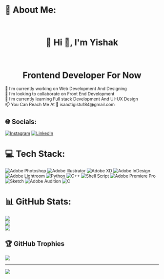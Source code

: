 # 💫 About Me:
<h1 align = center><br>🤖 Hi 👋, I'm Yishak <br></h1><h1 align = center><br>Frontend Developer For Now<br></h1>🔭 I’m currently working on Web Development And Designing<br>👯 I’m looking to collaborate on Front End Development<br>🌱 I’m currently learning Full stack Development And UI-UX Design<br>📫 You Can Reach Me At 📧 isaactigistu184@gmail.com


## 🌐 Socials:
[![Instagram](https://img.shields.io/badge/Instagram-%23E4405F.svg?logo=Instagram&logoColor=white)](https://instagram.com/isc_tg) [![LinkedIn](https://img.shields.io/badge/LinkedIn-%230077B5.svg?logo=linkedin&logoColor=white)](https://linkedin.com/in/isaac4k) 


# 💻 Tech Stack:
![Adobe Photoshop](https://img.shields.io/badge/adobephotoshop-%2331A8FF.svg?style=plastic&logo=adobephotoshop&logoColor=white) ![Adobe Illustrator](https://img.shields.io/badge/adobeillustrator-%23FF9A00.svg?style=plastic&logo=adobeillustrator&logoColor=white) ![Adobe XD](https://img.shields.io/badge/Adobe%20XD-470137?style=plastic&logo=Adobe%20XD&logoColor=#FF61F6) ![Adobe InDesign](https://img.shields.io/badge/Adobe%20InDesign-49021F?style=plastic&logo=adobeindesign&logoColor=white) ![Adobe Lightroom](https://img.shields.io/badge/Adobe%20Lightroom-31A8FF.svg?style=plastic&logo=Adobe%20Lightroom&logoColor=white) ![Python](https://img.shields.io/badge/python-3670A0?style=plastic&logo=python&logoColor=ffdd54) ![C++](https://img.shields.io/badge/c++-%2300599C.svg?style=plastic&logo=c%2B%2B&logoColor=white) ![Shell Script](https://img.shields.io/badge/shell_script-%23121011.svg?style=plastic&logo=gnu-bash&logoColor=white) ![Adobe Premiere Pro](https://img.shields.io/badge/Adobe%20Premiere%20Pro-9999FF.svg?style=plastic&logo=Adobe%20Premiere%20Pro&logoColor=white) ![Sketch](https://img.shields.io/badge/Sketch-FFB387?style=plastic&logo=sketch&logoColor=black) ![Adobe Audition](https://img.shields.io/badge/Adobe%20Audition-9999FF.svg?style=plastic&logo=Adobe%20Audition&logoColor=white) ![C](https://img.shields.io/badge/c-%2300599C.svg?style=plastic&logo=c&logoColor=white)
# 📊 GitHub Stats:
![](https://github-readme-stats.vercel.app/api?username=isaac4k&theme=dark&hide_border=false&include_all_commits=false&count_private=false)<br/>
![](https://github-readme-streak-stats.herokuapp.com/?user=isaac4k&theme=dark&hide_border=false)<br/>
![](https://github-readme-stats.vercel.app/api/top-langs/?username=isaac4k&theme=dark&hide_border=false&include_all_commits=false&count_private=false&layout=compact)

## 🏆 GitHub Trophies
![](https://github-profile-trophy.vercel.app/?username=isaac4k&theme=radical&no-frame=false&no-bg=true&margin-w=4)

---
[![](https://visitcount.itsvg.in/api?id=isaac4k&icon=0&color=1)](https://visitcount.itsvg.in)

